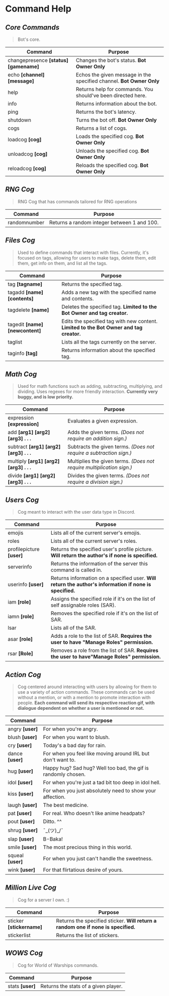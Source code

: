 # Command Help

## *Core Commands*
> Bot's core.

|Command| Purpose
|--|--|
|changepresence **[status] [gamename]**|Changes the bot's status. **Bot Owner Only**
|echo **[channel] [message]** | Echos the given message in the specified channel. **Bot Owner Only**
|help|Returns help for commands. You should've been directed here.
|info| Returns information about the bot.
|ping | Returns the bot's latency.
|shutdown|Turns the bot off. **Bot Owner Only** |
|cogs| Returns a list of cogs.
|loadcog **[cog]** | Loads the specified cog. **Bot Owner Only**
|unloadcog **[cog]**| Unloads the specified cog. **Bot Owner Only**
|reloadcog **[cog]** | Reloads the specified cog. **Bot Owner Only**


## *RNG Cog*

> RNG Cog that has commands tailored for RNG operations

|Command| Purpose
|--|--|
|randomnumber|Returns a random integer between 1 and 100.

## *Files Cog*
> Used to define commands that interact with files. Currently, it's focused on tags, allowing for users to make tags, delete them, edit them, get info on them, and list all the tags.

|Command| Purpose
|--|--|
|tag **[tagname]**|Returns the specified tag.
|tagadd **[name] [contents]**| Adds a new tag with the specified name and contents.
|tagdelete **[name]**| Deletes the specified tag. **Limited to the Bot Owner and tag creator.**
|tagedit **[name] [newcontent]**| Edits the specified tag with new content. **Limited to the Bot Owner and tag creator.**
|taglist| Lists all the tags currently on the server.
|taginfo **[tag]**| Returns information about the specified tag.


## *Math Cog*
> Used for math functions such as adding, subtracting, multiplying, and dividing. Uses regexes for more friendly interaction. **Currently very buggy, and is low priority.**

|Command| Purpose
|--|--|
|expression **[expression]**|Evaluates a given expression.
|add **[arg1] [arg2] [arg3] . . .**| Adds the given terms. *(Does not require an addition sign.)*
|subtract **[arg1] [arg2] [arg3] . . .**| Subtracts the given terms. *(Does not require a subtraction sign.)*
|multiply **[arg1] [arg2] [arg3] . . .**| Multiplies the given terms. *(Does not require multiplication sign.)*
|divide **[arg1] [arg2] [arg3] . . .**| Divides the given terms. *(Does not require a division sign.)*

## *Users Cog*
> Cog meant to interact with the user data type in Discord.

|Command| Purpose
|--|--|
|emojis| Lists all of the current server's emojis.
|roles| Lists all of the current server's roles.
|profilepicture **[user]**| Returns the specified user's profile picture. **Will return the author's if none is specified.**
|serverinfo| Returns the information of the server this command is called in.
|userinfo **[user]**|Returns information on a specified user. **Will return the author's information if none is specified.**
|iam **[role]**| Assigns the specified role if it's on the list of self assignable roles (SAR).
|iamn **[role]**| Removes the specified role if it's on the list of SAR.
|lsar| Lists all of the SAR.
|asar **[role]**| Adds a role to the list of SAR. **Requires the user to have "Manage Roles" permission.**
|rsar **[Role]**| Removes a role from the list of SAR. **Requires the user to have"Manage Roles" permission.**


## *Action Cog*
> Cog centered around interacting with users by allowing for them to use a variety of action commands.
> These commands can be used without a mention, or with a mention to promote interaction with people.
>  **Each command will send its respective reaction gif, with dialogue dependent on whether a user is mentioned or not.**

|Command| Purpose
|--|--|
|angry **[user]**|For when you're angry.
|blush **[user]**|For when you want to blush.
|cry **[user]**|Today's a bad day for rain.
|dance **[user]**|For when you feel like moving around IRL but don't want to.
|hug **[user]**|Happy hug? Sad hug? Well too bad, the gif is randomly chosen.
|idol **[user]**|For when you're just a tad bit too deep in idol hell.
|kiss **[user]**| For when you just absolutely need to show your affection.
|laugh **[user]**| The best medicine.
|pat **[user]**| For real. Who doesn't like anime headpats?
|pout **[user]**| Ditto. ^^
|shrug **[user]**| ¯\_(ツ)_/¯
|slap **[user]**| B-Baka!
|smile **[user]**| The most precious thing in this world.
|squeal **[user]**| For when you just can't handle the sweetness.
|wink **[user]**| For that flirtatious desire of yours.



## *Million Live Cog*
> Cog for a server I own. :)

|Command| Purpose
|--|--|
|sticker **[stickername]**|Returns the specified sticker. **Will return a random one if none is specified.**
| stickerlist| Returns the list of stickers.

## *WOWS Cog*
> Cog for World of Warships commands.

|Command| Purpose
|--|--|
|stats **[user]**|Returns the stats of a given player.
